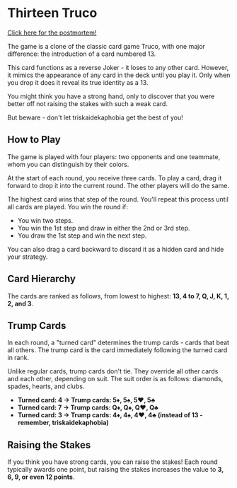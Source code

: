 # Thirteen Truco

[Click here for the postmortem!](https://github.com/michelts/thirteen-truco/blob/post-mortem/docs/POSTMORTEM.md)

The game is a clone of the classic card game Truco, with one major difference: the introduction of a card numbered 13.

This card functions as a reverse Joker - it loses to any other card. However, it mimics the appearance of any card in the deck until you play it. Only when you drop it does it reveal its true identity as a 13.

You might think you have a strong hand, only to discover that you were better off not raising the stakes with such a weak card.

But beware - don't let triskaidekaphobia get the best of you!

## How to Play

The game is played with four players: two opponents and one teammate, whom you can distinguish by their colors.

At the start of each round, you receive three cards. To play a card, drag it forward to drop it into the current round. The other players will do the same.

The highest card wins that step of the round. You'll repeat this process until all cards are played. You win the round if:

* You win two steps.
* You win the 1st step and draw in either the 2nd or 3rd step.
* You draw the 1st step and win the next step.

You can also drag a card backward to discard it as a hidden card and hide your strategy.

## Card Hierarchy

The cards are ranked as follows, from lowest to highest: **13, 4 to 7, Q, J, K, 1, 2, and 3**.

## Trump Cards

In each round, a "turned card" determines the trump cards - cards that beat all others. The trump card is the card immediately following the turned card in rank.

Unlike regular cards, trump cards don't tie. They override all other cards and each other, depending on suit. The suit order is as follows: diamonds, spades, hearts, and clubs.

* **Turned card: 4 → Trump cards: 5♦, 5♠, 5♥, 5♣**
* **Turned card: 7 → Trump cards: Q♦, Q♠, Q♥, Q♣**
* **Turned card: 3 → Trump cards: 4♦, 4♠, 4♥, 4♣ (instead of 13 - remember, triskaidekaphobia)**

## Raising the Stakes

If you think you have strong cards, you can raise the stakes! Each round typically awards one point, but raising the stakes increases the value to **3, 6, 9, or even 12 points**.
